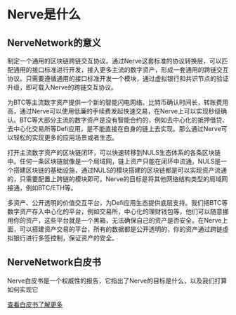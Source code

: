 # Nerve是什么
## NerveNetwork的意义
 制定一个通用的区块链跨链交互协议。通过Nerve这套标准的协议转换层，可以匹配通用的接口标准进行开发，接入更多主流的数字资产，形成一套通用的跨链交互协议。只需要遵循通用的接口标准开发一个模块，通过虚拟银行和共识节点的验证升级，即可载入Nerve的跨链交互协议。
   
 为BTC等主流数字资产提供一个新的智能闪电网络。比特币确认时间长，转账费用高，通过Nerve可以使用低廉的手续费发起快速交易，在Nerve上可以实现秒级确认。BTC等大部分主流的数字资产是没有智能合约的，例如去中心化的抵押借贷、去中心化交易所等Defi应用，是不能直接在自身的链上去实现。那么通过Nerve可以轻松的实现更多的应用场景或者生态。  
   
 打开主流数字资产的区块链闭环，可以快速转移到NULS生态体系的各条区块链中。任何一条区块链就像是一个局域网，链上资产只能在闭环中流通，NULS是一个搭建区块链的基础设施，通过NULS的模块搭建的区块链都是可以实现资产流通的，只需要配置上跨链的模块即可。Nerve的目标是将其他网络结构类型的局域网接通，例如BTC/ETH等。  
   
 多资产、公开透明的价值交互平台，为Defi应用生态提供底层支持。我们把BTC等数字资产存入中心化的平台，例如交易所，中心化的理财钱包等，他们可以随意挪用你的资产，这些平台就是一个黑箱，无法确保自己的资产是否安全。在Nerve上面，可以搭建资产交易的平台，所有的数据都是公开透明的，你的资产通过跨链虚拟银行进行多签控制，保证资产的安全。  

## NerveNetwork白皮书
 Nerve白皮书是一个权威性的报告，它指出了Nerve的目标是什么，以及我们打算如何实现它

[查看白皮书了解更多](http://nerve-cn.oss-cn-hangzhou.aliyuncs.com/wp/Nerve_Whitepaper_ZH.pdf)
